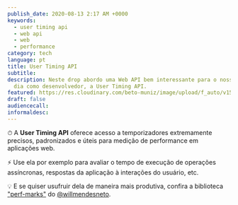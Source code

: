 ```yaml
---
publish_date: 2020-08-13 2:17 AM +0000
keywords:
  - user timing api
  - web api
  - web
  - performance
category: tech
language: pt
title: User Timing API
subtitle:
description: Neste drop abordo uma Web API bem interessante para o nosso dia a
  dia como desenvolvedor, a User Timing API.
featured: https://res.cloudinary.com/beto-muniz/image/upload/f_auto/v1597080801/uta_p40moh.jpg
draft: false
audiencecall:
informaldesc:
---
```


⏱ A **User Timing API** oferece acesso a temporizadores extremamente precisos, padronizados e úteis para medição de performance em aplicações web.

⚡️ Use ela por exemplo para avaliar o tempo de execução de operações assíncronas, respostas da aplicação à interações do usuário, etc.

💡 E se quiser usufruir dela de maneira mais produtiva, confira a biblioteca ["perf-marks"](https://github.com/willmendesneto/perf-marks) do [@willmendesneto](https://twitter.com/willmendesneto).
